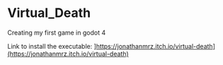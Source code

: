 # Virtual_Death
Creating my first game in godot 4

Link to install the executable: ]https://jonathanmrz.itch.io/virtual-death](https://jonathanmrz.itch.io/virtual-death)
